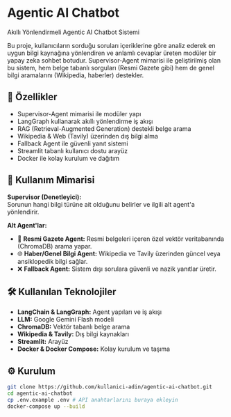 # Agentic AI Chatbot 

Akıllı Yönlendirmeli Agentic AI Chatbot Sistemi

Bu proje, kullanıcıların sorduğu soruları içeriklerine göre analiz ederek en uygun bilgi kaynağına yönlendiren ve anlamlı cevaplar üreten modüler bir yapay zeka sohbet botudur. Supervisor-Agent mimarisi ile geliştirilmiş olan bu sistem, hem belge tabanlı sorguları (Resmi Gazete gibi) hem de genel bilgi aramalarını (Wikipedia, haberler) destekler.

## 🚀 Özellikler

- Supervisor-Agent mimarisi ile modüler yapı
- LangGraph kullanarak akıllı yönlendirme iş akışı
- RAG (Retrieval-Augmented Generation) destekli belge arama
- Wikipedia & Web (Tavily) üzerinden dış bilgi alma
- Fallback Agent ile güvenli yanıt sistemi
- Streamlit tabanlı kullanıcı dostu arayüz
- Docker ile kolay kurulum ve dağıtım

## 🧠 Kullanım Mimarisi

**Supervisor (Denetleyici):**  
Sorunun hangi bilgi türüne ait olduğunu belirler ve ilgili alt agent'a yönlendirir.

**Alt Agent'lar:**
- 📄 **Resmi Gazete Agent:** Resmi belgeleri içeren özel vektör veritabanında (ChromaDB) arama yapar.
- 🌐 **Haber/Genel Bilgi Agent:** Wikipedia ve Tavily üzerinden güncel veya ansiklopedik bilgi sağlar.
- ❌ **Fallback Agent:** Sistem dışı sorulara güvenli ve nazik yanıtlar üretir.

## 🛠️ Kullanılan Teknolojiler

- **LangChain & LangGraph:** Agent yapıları ve iş akışı
- **LLM:** Google Gemini Flash modeli
- **ChromaDB:** Vektör tabanlı belge arama
- **Wikipedia & Tavily:** Dış bilgi kaynakları
- **Streamlit:** Arayüz
- **Docker & Docker Compose:** Kolay kurulum ve taşıma

## ⚙️ Kurulum

```bash
git clone https://github.com/kullanici-adin/agentic-ai-chatbot.git
cd agentic-ai-chatbot
cp .env.example .env # API anahtarlarını buraya ekleyin
docker-compose up --build

